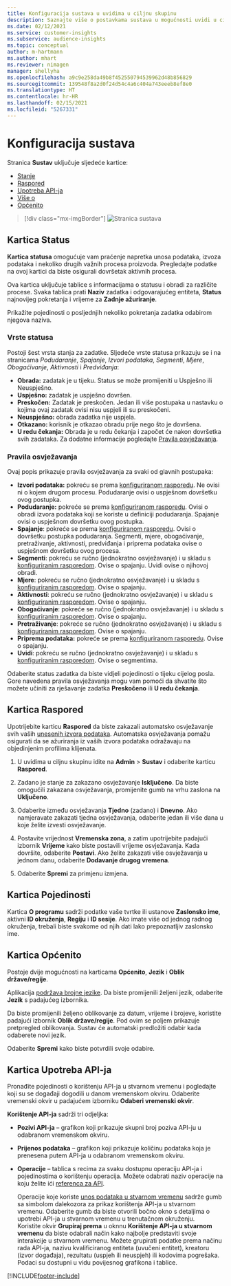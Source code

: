 ```yaml
---
title: Konfiguracija sustava u uvidima u ciljnu skupinu
description: Saznajte više o postavkama sustava u mogućnosti uvidi u ciljnu skupinu Dynamics 365 Customer Insights.
ms.date: 02/12/2021
ms.service: customer-insights
ms.subservice: audience-insights
ms.topic: conceptual
author: m-hartmann
ms.author: mhart
ms.reviewer: nimagen
manager: shellyha
ms.openlocfilehash: a9c9e258da49b8f452550794539962d48b856829
ms.sourcegitcommit: 139548f8a2d0f24d54c4a6c404a743eeeb8ef8e0
ms.translationtype: HT
ms.contentlocale: hr-HR
ms.lasthandoff: 02/15/2021
ms.locfileid: "5267331"
---
```

# <a name="system-configuration"></a>Konfiguracija sustava

Stranica **Sustav** uključuje sljedeće kartice:
- [Stanje](#status-tab)
- [Raspored](#schedule-tab)
- [Upotreba API-ja](#api-usage-tab)
- [Više o](#about-tab)
- [Općenito](#general-tab)

> [!div class="mx-imgBorder"]
> ![Stranica sustava](media/system-tabs.png "Stranica sustava")

## <a name="status-tab"></a>Kartica Status

**Kartica statusa** omogućuje vam praćenje napretka unosa podataka, izvoza podataka i nekoliko drugih važnih procesa proizvoda. Pregledajte podatke na ovoj kartici da biste osigurali dovršetak aktivnih procesa.

Ova kartica uključuje tablice s informacijama o statusu i obradi za različite procese. Svaka tablica prati **Naziv** zadatka i odgovarajućeg entiteta, **Status** najnovijeg pokretanja i vrijeme za **Zadnje ažuriranje**.

Prikažite pojedinosti o posljednjih nekoliko pokretanja zadatka odabirom njegova naziva.

### <a name="status-types"></a>Vrste statusa

Postoji šest vrsta stanja za zadatke. Sljedeće vrste statusa prikazuju se i na stranicama *Podudaranje*, *Spajanje*, *Izvori podataka*, *Segmenti*, *Mjere*, *Obogaćivanje*, *Aktivnosti* i *Predviđanja*:

- **Obrada:** zadatak je u tijeku. Status se može promijeniti u Uspješno ili Neuspješno.
- **Uspješno:** zadatak je uspješno dovršen.
- **Preskočen:** Zadatak je preskočen. Jedan ili više postupaka u nastavku o kojima ovaj zadatak ovisi nisu uspjeli ili su preskočeni.
- **Neuspješno:** obrada zadatka nije uspjela.
- **Otkazano:** korisnik je otkazao obradu prije nego što je dovršena.
- **U redu čekanja:** Obrada je u redu čekanja i započet će nakon dovršetka svih zadataka. Za dodatne informacije pogledajte [Pravila osvježavanja](#refresh-policies).

### <a name="refresh-policies"></a>Pravila osvježavanja

Ovaj popis prikazuje pravila osvježavanja za svaki od glavnih postupaka:

- **Izvori podataka:** pokreću se prema [konfiguriranom rasporedu](#schedule-tab). Ne ovisi ni o kojem drugom procesu. Podudaranje ovisi o uspješnom dovršetku ovog postupka.
- **Podudaranje:** pokreće se prema [konfiguriranom rasporedu](#schedule-tab). Ovisi o obradi izvora podataka koji se koriste u definiciji podudaranja. Spajanje ovisi o uspješnom dovršetku ovog postupka.
- **Spajanje**: pokreće se prema [konfiguriranom rasporedu](#schedule-tab). Ovisi o dovršetku postupka podudaranja. Segmenti, mjere, obogaćivanje, pretraživanje, aktivnosti, predviđanja i priprema podataka ovise o uspješnom dovršetku ovog procesa.
- **Segmenti**: pokreću se ručno (jednokratno osvježavanje) i u skladu s [konfiguriranim rasporedom](#schedule-tab). Ovise o spajanju. Uvidi ovise o njihovoj obradi.
- **Mjere**: pokreću se ručno (jednokratno osvježavanje) i u skladu s [konfiguriranim rasporedom](#schedule-tab). Ovise o spajanju.
- **Aktivnosti**: pokreću se ručno (jednokratno osvježavanje) i u skladu s [konfiguriranim rasporedom](#schedule-tab). Ovise o spajanju.
- **Obogaćivanje**: pokreće se ručno (jednokratno osvježavanje) i u skladu s [konfiguriranim rasporedom](#schedule-tab). Ovise o spajanju.
- **Pretraživanje**: pokreće se ručno (jednokratno osvježavanje) i u skladu s [konfiguriranim rasporedom](#schedule-tab). Ovise o spajanju.
- **Priprema podataka:** pokreće se prema [konfiguriranom rasporedu](#schedule-tab). Ovise o spajanju.
- **Uvidi**: pokreću se ručno (jednokratno osvježavanje) i u skladu s [konfiguriranim rasporedom](#schedule-tab). Ovise o segmentima.

Odaberite status zadatka da biste vidjeli pojedinosti o tijeku cijelog posla. Gore navedena pravila osvježavanja mogu vam pomoći da shvatite što možete učiniti za rješavanje zadatka **Preskočeno** ili **U redu čekanja**.

## <a name="schedule-tab"></a>Kartica Raspored

Upotrijebite karticu **Raspored** da biste zakazali automatsko osvježavanje svih vaših [unesenih izvora podataka](data-sources.md). Automatska osvježavanja pomažu osigurati da se ažuriranja iz vaših izvora podataka odražavaju na objedinjenim profilima klijenata.

1. U uvidima u ciljnu skupinu idite na **Admin** > **Sustav** i odaberite karticu **Raspored**.

2. Zadano je stanje za zakazano osvježavanje **Isključeno**. Da biste omogućili zakazana osvježavanja, promijenite gumb na vrhu zaslona na **Uključeno**.

3. Odaberite između osvježavanja **Tjedno** (zadano) i **Dnevno**. Ako namjeravate zakazati tjedna osvježavanja, odaberite jedan ili više dana u koje želite izvesti osvježavanje.

4. Postavite vrijednost **Vremenska zona**, a zatim upotrijebite padajući izbornik **Vrijeme** kako biste postavili vrijeme osvježavanja. Kada dovršite, odaberite **Postavi**. Ako želite zakazati više osvježavanja u jednom danu, odaberite **Dodavanje drugog vremena**.

5. Odaberite **Spremi** za primjenu izmjena.

## <a name="about-tab"></a>Kartica Pojedinosti

Kartica **O programu** sadrži podatke vaše tvrtke ili ustanove **Zaslonsko ime**, aktivni **ID okruženja**, **Regiju** i **ID sesije**. Ako imate više od jednog radnog okruženja, trebali biste svakome od njih dati lako prepoznatljiv zaslonsko ime.

## <a name="general-tab"></a>Kartica Općenito

Postoje dvije mogućnosti na karticama **Općenito**, **Jezik** i **Oblik države/regije**.

Aplikacija [podržava brojne jezike](supported-languages.md). Da biste promijenili željeni jezik, odaberite **Jezik** s padajućeg izbornika.

Da biste promijenili željeno oblikovanje za datum, vrijeme i brojeve, koristite padajući izbornik **Oblik države/regije**. Pod ovim se poljem prikazuje pretpregled oblikovanja. Sustav će automatski predložiti odabir kada odaberete novi jezik.

Odaberite **Spremi** kako biste potvrdili svoje odabire.

## <a name="api-usage-tab"></a>Kartica Upotreba API-ja

Pronađite pojedinosti o korištenju API-ja u stvarnom vremenu i pogledajte koji su se događaji dogodili u danom vremenskom okviru. Odaberite vremenski okvir u padajućem izborniku **Odaberi vremenski okvir**. 

**Korištenje API-ja** sadrži tri odjeljka: 
- **Pozivi API-ja** – grafikon koji prikazuje skupni broj poziva API-ju u odabranom vremenskom okviru.

- **Prijenos podataka** – grafikon koji prikazuje količinu podataka koja je prenesena putem API-ja u odabranom vremenskom okviru.

-  **Operacije** – tablica s recima za svaku dostupnu operaciju API-ja i pojedinostima o korištenju operacija. Možete odabrati naziv operacije na koju želite ići [referenca za API](https://developer.ci.ai.dynamics.com/api-details#api=CustomerInsights&operation=Get-all-instances).

   Operacije koje koriste [unos podataka u stvarnom vremenu](real-time-data-ingestion.md) sadrže gumb sa simbolom dalekozora za prikaz korištenja API-ja u stvarnom vremenu. Odaberite gumb da biste otvorili bočno okno s detaljima o upotrebi API-ja u stvarnom vremenu u trenutačnom okruženju.   
   Koristite okvir **Grupiraj prema** u oknnu **Korištenje API-ja u stvarnom vremenu** da biste odabrali način kako najbolje predstaviti svoje interakcije u stvarnom vremenu. Možete grupirati podatke prema načinu rada API-ja, nazivu kvalificiranog entiteta (uvučeni entitet), kreatoru (izvor događaja), rezultatu (uspjeh ili neuspjeh) ili kodovima pogrešaka. Podaci su dostupni u vidu povijesnog grafikona i tablice.


[!INCLUDE[footer-include](../includes/footer-banner.md)]